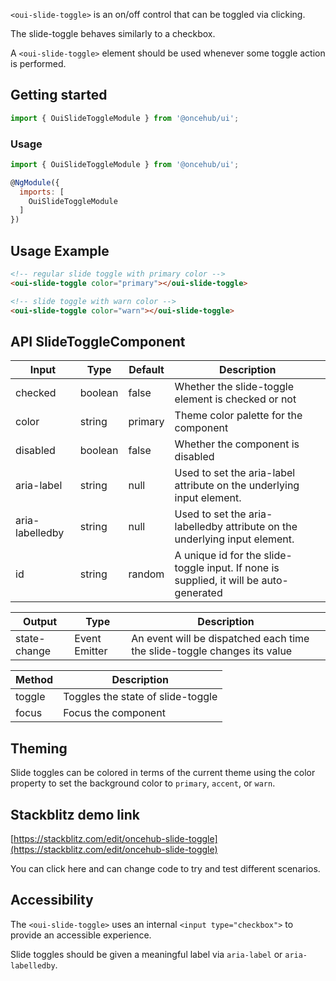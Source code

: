 `<oui-slide-toggle>` is an on/off control that can be toggled via clicking.

The slide-toggle behaves similarly to a checkbox.

A `<oui-slide-toggle>` element should be used whenever some toggle action is performed.

## Getting started

```js
import { OuiSlideToggleModule } from '@oncehub/ui';
```

### Usage

```js
import { OuiSlideToggleModule } from '@oncehub/ui';

@NgModule({
  imports: [
    OuiSlideToggleModule
  ]
})
```

## Usage Example

```html
<!-- regular slide toggle with primary color -->
<oui-slide-toggle color="primary"></oui-slide-toggle>

<!-- slide toggle with warn color -->
<oui-slide-toggle color="warn"></oui-slide-toggle>
```

## API SlideToggleComponent

| Input           | Type    | Default | Description                                                                            |
| --------------- | ------- | ------- | -------------------------------------------------------------------------------------- |
| checked         | boolean | false   | Whether the slide-toggle element is checked or not                                     |
| color           | string  | primary | Theme color palette for the component                                                  |
| disabled        | boolean | false   | Whether the component is disabled                                                      |
| aria-label      | string  | null    | Used to set the aria-label attribute on the underlying input element.                  |
| aria-labelledby | string  | null    | Used to set the aria-labelledby attribute on the underlying input element.             |
| id              | string  | random  | A unique id for the slide-toggle input. If none is supplied, it will be auto-generated |

| Output       | Type          | Description                                                              |
| ------------ | ------------- | ------------------------------------------------------------------------ |
| state-change | Event Emitter | An event will be dispatched each time the slide-toggle changes its value |

| Method | Description                       |
| ------ | --------------------------------- |
| toggle | Toggles the state of slide-toggle |
| focus  | Focus the component               |

## Theming

Slide toggles can be colored in terms of the current theme using the color property to set the background color to `primary`, `accent`, or `warn`.

## Stackblitz demo link

[https://stackblitz.com/edit/oncehub-slide-toggle](https://stackblitz.com/edit/oncehub-slide-toggle)

You can click here and can change code to try and test different scenarios.

## Accessibility

The `<oui-slide-toggle>` uses an internal `<input type="checkbox">` to provide an accessible experience.

Slide toggles should be given a meaningful label via `aria-label` or `aria-labelledby`.

